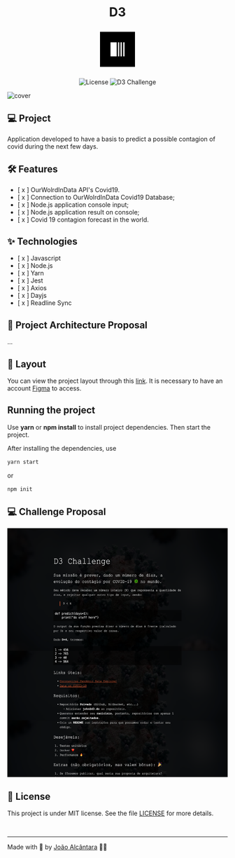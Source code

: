 <div align="center">
  <h1>
    <p text-align="">D3</p> <img alt="D3 Logo" height="80" title="Plant Manager" src="./assets/logo.svg" /> 
  </h1>
</div>

<p align="center">
  <img 
    src="https://img.shields.io/cocoapods/l/m?color=%23000000&label=license&logo=license&logoColor=%23ffffff" 
    alt="License" 
  />
  <img 
    src="https://img.shields.io/badge/Challenge-D3-%23000000"
    alt="D3 Challenge" 
   />
</p>

![cover](./assets/cover.png?style=flat)

## 💻 Project

Application developed to have a basis to predict a possible contagion of covid during the next few days.

## :hammer_and_wrench: Features

- [ x ] OurWolrdInData API's Covid19.
- [ x ] Connection to OurWolrdInData Covid19 Database;
- [ x ] Node.js application console input;
- [ x ] Node.js application result on console;
- [ x ] Covid 19 contagion forecast in the world.

## ✨ Technologies

- [ x ] Javascript
- [ x ] Node.js
- [ x ] Yarn
- [ x ] Jest
- [ x ] Axios
- [ x ] Dayjs
- [ x ] Readline Sync

## 🔨 Project Architecture Proposal

...

## 🔖 Layout

You can view the project layout through this [link](https://www.google.com). It is necessary to have an account [Figma](http://figma.com/) to access.

## Running the project

Use **yarn** or **npm install** to install project dependencies.
Then start the project.

After installing the dependencies, use

```cl
yarn start
```

or

```cl
npm init
```

## 💻 Challenge Proposal

![cover](./assets/challenge.svg?style=flat)

## 📄 License

This project is under MIT license. See the file [LICENSE](./LICENSE) for more details.

<br />

---

Made with 🤍 by [João Alcântara](https://github.com/joaoalcdev) 👋🏻
